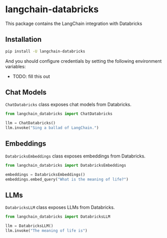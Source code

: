 # langchain-databricks

This package contains the LangChain integration with Databricks

## Installation

```bash
pip install -U langchain-databricks
```

And you should configure credentials by setting the following environment variables:

* TODO: fill this out

## Chat Models

`ChatDatabricks` class exposes chat models from Databricks.

```python
from langchain_databricks import ChatDatabricks

llm = ChatDatabricks()
llm.invoke("Sing a ballad of LangChain.")
```

## Embeddings

`DatabricksEmbeddings` class exposes embeddings from Databricks.

```python
from langchain_databricks import DatabricksEmbeddings

embeddings = DatabricksEmbeddings()
embeddings.embed_query("What is the meaning of life?")
```

## LLMs
`DatabricksLLM` class exposes LLMs from Databricks.

```python
from langchain_databricks import DatabricksLLM

llm = DatabricksLLM()
llm.invoke("The meaning of life is")
```

